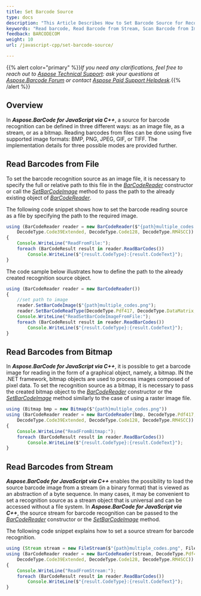 ```yaml
---
title: Set Barcode Source
type: docs
description: "This Article Describes How to Set Barcode Source for Recognition"
keywords: "Read barcode, Read Barcode from Stream, Scan Barcode from Image, Many Barcodes in One Image, Read PDF417 Barcode, Aspose.BarCode, Read Barcode JavaScript"
feedback: BARCODECOM
weight: 10
url: /javascript-cpp/set-barcode-source/

---
```


{{% alert color="primary" %}}*If you need any clarifications, feel free to reach out to [Aspose Technical Support](/barcode/javascript-cpp/technical-support/): ask your questions at [Aspose.Barcode Forum](https://forum.aspose.com/c/barcode/13) or contact [Aspose Paid Support Helpdesk](https://helpdesk.aspose.com/).*{{% /alert %}}

## **Overview**

In ***Aspose.BarCode for JavaScript via C++***, a source for barcode recognition can be defined in three different ways: as an image file, as a stream, or as a bitmap. Reading barcodes from files can be done using five supported image formats: BMP, PNG, JPEG, GIF, or TIFF. The implementation details for three possible modes are provided further. 

## **Read Barcodes from File**
To set the barcode recognition source as an image file, it is necessary to specify the full or relative path to this file in the [*BarCodeReader*](https://reference.aspose.com/barcode/javascript-cpp/aspose.barcode.barcoderecognition/barcodereader) constructor or call the [*SetBarCodeImage*](https://reference.aspose.com/barcode/javascript-cpp/aspose.barcode.barcoderecognition.barcodereader/setbarcodeimage/methods/4) method to pass the path to the already existing object of [*BarCodeReader*](https://reference.aspose.com/barcode/javascript-cpp/aspose.barcode.barcoderecognition/barcodereader).  
  
The following code snippet shows how to set the barcode reading source as a file by specifying the path to the required image.

```javascript
using (BarCodeReader reader = new BarCodeReader($"{path}multiple_codes.png", DecodeType.Pdf417, DecodeType.DataMatrix, DecodeType.QR,
    DecodeType.Code39Extended, DecodeType.Code128, DecodeType.RM4SCC))
{
    Console.WriteLine("ReadFromFile:");
    foreach (BarCodeResult result in reader.ReadBarCodes())
        Console.WriteLine($"{result.CodeType}:{result.CodeText}");
}
```
  
The code sample below illustrates how to define the path to the already created recognition source object.
  
```javascript
using (BarCodeReader reader = new BarCodeReader())
{
    //set path to image
    reader.SetBarCodeImage($"{path}multiple_codes.png");
    reader.SetBarCodeReadType(DecodeType.Pdf417, DecodeType.DataMatrix, DecodeType.QR, DecodeType.Code39Extended, DecodeType.Code128, DecodeType.RM4SCC);
    Console.WriteLine("ReadSetBarCodeImageFromFile:");
    foreach (BarCodeResult result in reader.ReadBarCodes())
        Console.WriteLine($"{result.CodeType}:{result.CodeText}");
}
```

## **Read Barcodes from Bitmap**
In ***Aspose.BarCode for JavaScript via C++***, it is possible to get a barcode image for reading in the form of a graphical object, namely, a bitmap. IN the .NET framework, bitmap objects are used to process images composed of pixel data. To set the recognition source as a bitmap, it is necessary to pass the created bitmap object to the [*BarCodeReader*](https://reference.aspose.com/barcode/javascript-cpp/aspose.barcode.barcoderecognition/barcodereader) constructor or the [*SetBarCodeImage*](https://reference.aspose.com/barcode/javascript-cpp/aspose.barcode.barcoderecognition.barcodereader/setbarcodeimage/methods/4) method similarly to the case of using a raster image file.
  
```javascript
using (Bitmap bmp = new Bitmap($"{path}multiple_codes.png"))
using (BarCodeReader reader = new BarCodeReader(bmp, DecodeType.Pdf417, DecodeType.DataMatrix, DecodeType.QR,
    DecodeType.Code39Extended, DecodeType.Code128, DecodeType.RM4SCC))
{
    Console.WriteLine("ReadFromBitmap:");
    foreach (BarCodeResult result in reader.ReadBarCodes())
        Console.WriteLine($"{result.CodeType}:{result.CodeText}");
}
```

## **Read Barcodes from Stream**
***Aspose.BarCode for JavaScript via C++*** enables the possibility to load the source barcode image from a stream (in a binary format) that is viewed as an abstraction of a byte sequence. In many cases, it may be convenient to set a recognition source as a stream object that is universal and can be accessed without a file system. In ***Aspose.BarCode for JavaScript via C++***, the source stream for barcode recognition can be passed to the [*BarCodeReader*](https://reference.aspose.com/barcode/javascript-cpp/aspose.barcode.barcoderecognition/barcodereader) constructor or the [*SetBarCodeImage*](https://reference.aspose.com/barcode/javascript-cpp/aspose.barcode.barcoderecognition.barcodereader/setbarcodeimage/methods/4) method.
  
The following code snippet explains how to set a source stream for barcode recognition.

```javascript
using (Stream stream = new FileStream($"{path}multiple_codes.png", FileMode.Open, FileAccess.Read))
using (BarCodeReader reader = new BarCodeReader(stream, DecodeType.Pdf417, DecodeType.DataMatrix, DecodeType.QR,
    DecodeType.Code39Extended, DecodeType.Code128, DecodeType.RM4SCC))
{
    Console.WriteLine("ReadFromStream:");
    foreach (BarCodeResult result in reader.ReadBarCodes())
        Console.WriteLine($"{result.CodeType}:{result.CodeText}");
}
```

